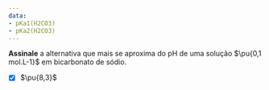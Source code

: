 ```yaml
---
data:
- pKa1(H2CO3)
- pKa2(H2CO3)
---
```


**Assinale** a alternativa que mais se aproxima do pH de uma solução $\pu{0,1 mol.L-1}$ em bicarbonato de sódio.

- [x] $\pu{8,3}$

